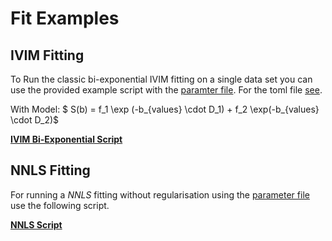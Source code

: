 # Fit Examples

## IVIM Fitting

To Run the classic bi-exponential IVIM fitting on a single data set you can use the provided example script with the [paramter file](../examples/parameters/params_biexp.json). For the toml file [see](../examples/parameters/params_biexp.toml). 

With Model:
$ S(b) = f_1 \exp (-b_{values} \cdot D_1) + f_2 \exp(-b_{values} \cdot D_2)$

[**IVIM Bi-Exponential Script**](../examples/ivim_fitdata_script.py)


## NNLS Fitting

For running a *NNLS* fitting without regularisation using the [parameter file](../examples/parameters/params_nnls.toml) use the following script.

[**NNLS Script**](../examples/nnls_fitdata_script.py)
